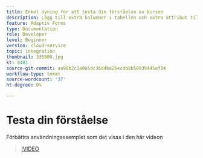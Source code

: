 ```yaml
---
title: Enkel övning för att testa din förståelse av kursen
description: Lägg till extra kolumner i tabellen och extra attribut till sökvillkoren
feature: Adaptiv Forms
type: Documentation
role: Developer
level: Beginner
version: cloud-service
topic: integration
thumbnail: 335800.jpg
kt: 8481
source-git-commit: aa90b2c1a066dc36d4ba26ecdb8b58939445ef34
workflow-type: tm+mt
source-wordcount: '37'
ht-degree: 0%

---
```


# Testa din förståelse

Förbättra användningsexemplet som det visas i den här videon

>[!VIDEO](https://video.tv.adobe.com/v/335800/?quality=12&learn=on)

